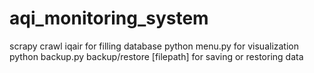 # aqi_monitoring_system

scrapy crawl iqair for filling database
python menu.py for visualization
python backup.py backup/restore [filepath] for saving or restoring data
